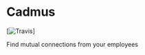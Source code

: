 Cadmus
======

[![Travis](http://img.shields.io/travis/pspeter3/cadmus?style=flat)]

Find mutual connections from your employees
